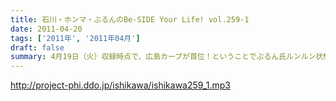 ```yaml
---
title: 石川・ホンマ・ぶるんのBe-SIDE Your Life! vol.259-1
date: 2011-04-20
tags: ['2011年', '2011年04月']
draft: false
summary: 4月19日（火）収録時点で、広島カープが首位！ということでぶるん氏ルンルン状態で収録に突入。マエケンが初勝利だったそうです。NAMAE
---
```


http://project-phi.ddo.jp/ishikawa/ishikawa259_1.mp3
